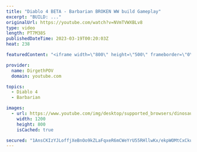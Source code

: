 ```yaml
---
title: "Diablo 4 BETA - Barbarian BROKEN WW build Gameplay"
excerpt: "BUILD: ..."
originalUrl: https://youtube.com/watch?v=NVmTVWXBLv8
type: video
length: PT7M38S
publishedDateTime: 2023-03-19T00:20:03Z
heat: 238

featuredContent: "<iframe width=\"800\" height=\"500\" frameborder=\"0\" src=\"https://www.youtube.com/embed/NVmTVWXBLv8\" allow=\"accelerometer; autoplay; encrypted-media; gyroscope; picture-in-picture\" allowfullscreen></iframe>"

provider:
  name: DirgethPOV
  domain: youtube.com

topics:
  - Diablo 4
  - Barbarian

images:
  - url: https://www.youtube.com/img/desktop/supported_browsers/dinosaur.png
    width: 1200
    height: 800
    isCached: true

secured: "1AnsCKIzYJLoffjXeBnOo9kZLaFqxeR6mCWeYrU55RHllwKx/ekpWOMtCxCkuf6ryZQdv8Q/VC8z1xS3v46ynkKf8FQzpQygl+le5K/a/nef8myqPskjOu13wvlpeXhcpkzKrFUxKWb6tkmfiJLvk+hnh0gYVgTLjiWDIqjn1PQYEpB7OZNlUcsDkAi70UIw9bwIkmcaU+RnzCNhtJ0dAhm+V9kmJfjZ9sz3n1vMndGzIaKlWVARoUaOEIbi7wtZ3A49b9D5Z++E7CGCG3wniVBRotthr0BNfzOLu8o+vBN9XG3xRdLUBG8PspLSsFz7BMdh6ZSEU5NcoF4fcQCmMHiH4DU/hjHR3nUQCR+VHOXQieZ6RJrFhYqmSeRigm+oPcJkiZ91AsMdp4ee/o7jnuWv4xpCWzvs4FXdGxiZ3aA=;HA1kbwCi5i2HCZHUaLM9Ew=="
---
```


